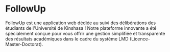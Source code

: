 # FollowUp

FollowUp est une application web dédiée au suivi des délibérations des étudiants de l'Université de Kinshasa ! Notre plateforme innovante a été spécialement conçue pour vous offrir une gestion simplifiée et transparente des résultats académiques dans le cadre du système LMD (Licence-Master-Doctorat).
